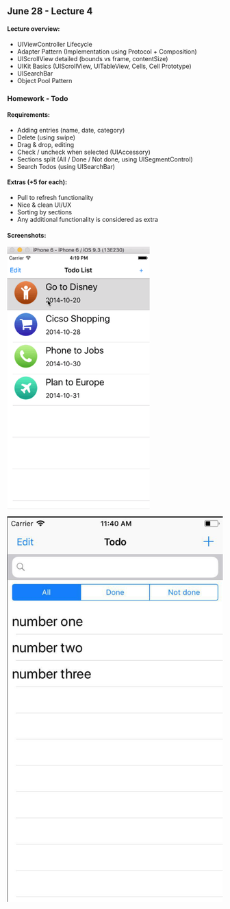 ## June 28 - Lecture 4

#### Lecture overview:

- UIViewController Lifecycle
- Adapter Pattern (Implementation using Protocol + Composition)
- UIScrollView detailed (bounds vs frame, contentSize)
- UIKit Basics (UIScrollView, UITableView, Cells, Cell Prototype)
- UISearchBar
- Object Pool Pattern

### Homework - Todo

#### Requirements:

- Adding entries (name, date, category)
- Delete (using swipe)
- Drag & drop, editing
- Check / uncheck when selected (UIAccessory)
- Sections split (All / Done / Not done, using UISegmentControl)
- Search Todos (using UISearchBar)

#### Extras (+5 for each):

- Pull to refresh functionality
- Nice & clean UI/UX
- Sorting by sections
- Any additional functionality is considered as extra 

#### Screenshots:


![Todo](https://raw.githubusercontent.com/n17r-resources/ios/master/lecture-4/Screenshots/Todo.gif)

![Todo](https://raw.githubusercontent.com/n17r-resources/ios/master/lecture-4/Screenshots/screen1.jpg)
